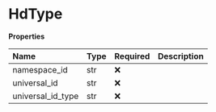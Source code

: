 # HdType

**Properties**

| Name              | Type | Required | Description |
| :---------------- | :--- | :------- | :---------- |
| namespace_id      | str  | ❌       |             |
| universal_id      | str  | ❌       |             |
| universal_id_type | str  | ❌       |             |

